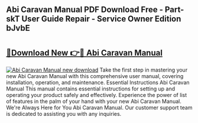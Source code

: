 ## Abi Caravan Manual PDF Download Free - Part-skT User Guide Repair - Service Owner Edition bJvbE

# <h2><a href="http://bc9787.oget.top/?id=Abi+Caravan+Manual">🔗Download New 👉🔴 Abi Caravan Manual</a></h2>

[![Abi Caravan Manual new download](https://i.imgur.com/5g1atiW.png)](http://bc9787.oget.top/?id=Abi+Caravan+Manual)
Take the first step in mastering your new Abi Caravan Manual with this comprehensive user manual, covering installation, operation, and maintenance. Essential Instructions Abi Caravan Manual This manual contains essential instructions for setting up and operating your product safely and effectively. Experience the power of list of features in the palm of your hand with your new Abi Caravan Manual. We're Always Here for You Abi Caravan Manual. Our customer support team is dedicated to assisting you with any inquiries.
